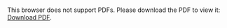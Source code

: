 <object data="https://raw.githubusercontent.com/narendiran1996/ProjectZ/master/Reference.pdf" type="application/pdf" width="700px" height="700px">
    <embed src="https://raw.githubusercontent.com/narendiran1996/ProjectZ/master/Reference.pdf">
        <p>This browser does not support PDFs. Please download the PDF to view it: <a href="https://raw.githubusercontent.com/narendiran1996/ProjectZ/master/Reference.pdf">Download PDF</a>.</p>
    </embed>
</object>
